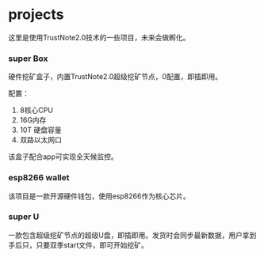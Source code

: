 # projects

这里是使用TrustNote2.0技术的一些项目，未来会做孵化。

### super Box

硬件挖矿盒子，内置TrustNote2.0超级挖矿节点，0配置，即插即用。

配置：

1.    8核心CPU
2.    16G内存
3.    10T 硬盘容量
4.    双路以太网口

该盒子配合app可实现全天候监控。



### esp8266 wallet

该项目是一款开源硬件钱包，使用esp8266作为核心芯片。





### super U

一款包含超级挖矿节点的超级U盘，即插即用。发货时会同步最新数据，用户拿到手后只，只要双季start文件，即可开始挖矿。
